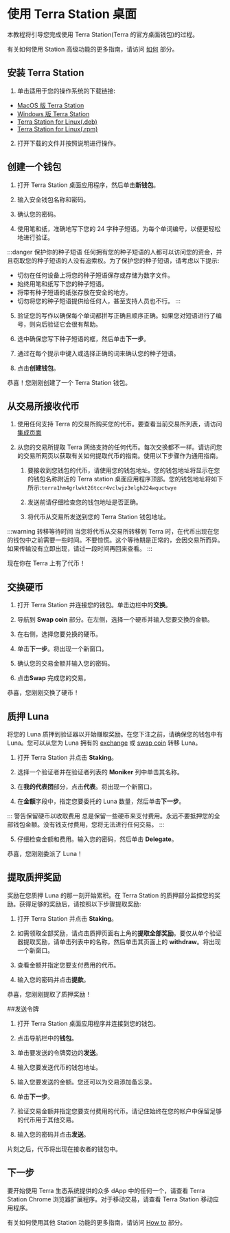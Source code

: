 # 使用 Terra Station 桌面

本教程将引导您完成使用 Terra Station(Terra 的官方桌面钱包)的过程。

有关如何使用 Station 高级功能的更多指南，请访问 [如何](/zh/How-to/Terra-Station/Wallet.html) 部分。

## 安装 Terra Station

1. 单击适用于您的操作系统的下载链接:

- [MacOS 版 Terra Station](https://github.com/terra-money/station/releases/download/v3.5.0/Terra.Station-1.1.0.dmg)
- [Windows 版 Terra Station](https://github.com/terra-money/station/releases/download/v3.5.0/Terra.Station.Setup.1.1.0.exe)
- [Terra Station for Linux(.deb)](https://github.com/terra-money/station/releases/download/v3.5.0/station-electron_1.1.1_amd64.deb)
- [Terra Station for Linux(.rpm)](https://github.com/terra-money/station/releases/download/v3.5.0/station-electron-1.1.1.x86_64.rpm)

2. 打开下载的文件并按照说明进行操作。

## 创建一个钱包

1. 打开 Terra Station 桌面应用程序，然后单击**新钱包**。

2. 输入安全钱包名称和密码。

3. 确认您的密码。

4. 使用笔和纸，准确地写下您的 24 字种子短语。为每个单词编号，以便更轻松地进行验证。

:::danger 保护你的种子短语
任何拥有您的种子短语的人都可以访问您的资金，并且窃取您的种子短语的人没有追索权。为了保护您的种子短语，请考虑以下提示:

- 切勿在任何设备上将您的种子短语保存或存储为数字文件。
- 始终用笔和纸写下您的种子短语。
- 将带有种子短语的纸张存放在安全的地方。
- 切勿将您的种子短语提供给任何人，甚至支持人员也不行。
:::

5. 验证您的写作以确保每个单词都拼写正确且顺序正确。如果您对短语进行了编号，则向后验证它会很有帮助。

5. 选中确保您写下种子短语的框，然后单击**下一步**。

6. 通过在每个提示中键入或选择正确的词来确认您的种子短语。

7. 点击**创建钱包**。

恭喜！您刚刚创建了一个 Terra Station 钱包。

## 从交易所接收代币

1. 使用任何支持 Terra 的交易所购买您的代币。要查看当前交易所列表，请访问 [集成页面](/zh/Reference/integrations.html#exchanges)

1. 从您的交易所提取 Terra 网络支持的任何代币。每次交换都不一样。请访问您的交易所网页以获取有关如何提取代币的指南。使用以下步骤作为通用指南。

    1. 要接收到您钱包的代币，请使用您的钱包地址。您的钱包地址将显示在您的钱包名称附近的 Terra station 桌面应用程序顶部。您的钱包地址将如下所示:`terra1hm4grlwkt26tccr4vclwjz3elgh224wquctwye`

    1. 发送前请仔细检查您的钱包地址是否正确。

    1. 将代币从交易所发送到您的 Terra Station 钱包地址。

:::warning 转移等待时间
当您将代币从交易所转移到 Terra 时，在代币出现在您的钱包中之前需要一些时间。不要惊慌。这个等待期是正常的，会因交易所而异。如果传输没有立即出现，请过一段时间再回来查看。
:::

现在你在 Terra 上有了代币！ 

## 交换硬币

1. 打开 Terra Station 并连接您的钱包。单击边栏中的**交换**。

2. 导航到 **Swap coin** 部分。在左侧，选择一个硬币并输入您要交换的金额。

3. 在右侧，选择您要兑换的硬币。

4. 单击**下一步**。将出现一个新窗口。

5. 确认您的交易金额并输入您的密码。

6. 点击**Swap** 完成您的交易。

恭喜，您刚刚交换了硬币！

## 质押 Luna

将您的 Luna 质押到验证器以开始赚取奖励。在您下注之前，请确保您的钱包中有 Luna。您可以从您为 Luna 拥有的 [exchange](#receive-tokens-from-an-exchange) 或 [swap coin](#swap-coins) 转移 Luna。

1. 打开 Terra Station 并点击 **Staking**。

2. 选择一个验证者并在验证者列表的 **Moniker** 列中单击其名称。

3. 在**我的代表团**部分，点击**代表**。将出现一个新窗口。

4. 在**金额**字段中，指定您要委托的 Luna 数量，然后单击**下一步**。

::: 警告保留硬币以收取费用
总是保留一些硬币来支付费用。永远不要抵押您的全部钱包金额。没有钱支付费用，您将无法进行任何交易。
:::

5. 仔细检查金额和费用。输入您的密码，然后单击 **Delegate**。

恭喜，您刚刚委派了 Luna！

## 提取质押奖励

奖励在您质押 Luna 的那一刻开始累积。在 Terra Station 的质押部分监控您的奖励。获得足够的奖励后，请按照以下步骤提取奖励:

1. 打开 Terra Station 并点击 **Staking**。

2. 如需领取全部奖励，请点击质押页面右上角的**提取全部奖励**。要仅从单个验证器提取奖励，请单击列表中的名称，然后单击其页面上的 **withdraw**。将出现一个新窗口。

2. 查看金额并指定您要支付费用的代币。

3. 输入您的密码并点击**提款**。

恭喜，您刚刚提取了质押奖励！

##发送令牌

1. 打开 Terra Station 桌面应用程序并连接到您的钱包。

2. 点击导航栏中的**钱包**。

3. 单击要发送的令牌旁边的**发送**。

3. 输入您要发送代币的钱包地址。

4. 输入您要发送的金额。您还可以为交易添加备忘录。

5. 单击**下一步**。

6. 验证交易金额并指定您要支付费用的代币。请记住始终在您的帐户中保留足够的代币用于其他交易。

7. 输入您的密码并点击**发送**。

片刻之后，代币将出现在接收者的钱包中。

## 下一步

要开始使用 Terra 生态系统提供的众多 dApp 中的任何一个，请查看 Terra Station Chrome 浏览器扩展程序。对于移动交易，请查看 Terra Station 移动应用程序。

有关如何使用其他 Station 功能的更多指南，请访问 [How to](/zh/How-to/Terra-Station/Wallet.html) 部分。